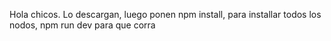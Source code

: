 <p>Hola chicos. Lo descargan, luego ponen <span>npm install</span>, para installar todos los nodos, <span>npm run dev</span> para que corra</p>
